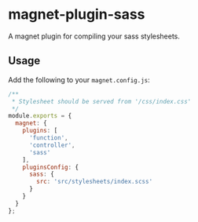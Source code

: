# magnet-plugin-sass

A magnet plugin for compiling your sass stylesheets.

## Usage

Add the following to your `magnet.config.js`:

```js
/**
 * Stylesheet should be served from '/css/index.css'
 */
module.exports = {
  magnet: {
    plugins: [
      'function',
      'controller',
      'sass'
    ],
    pluginsConfig: {
      sass: {
        src: 'src/stylesheets/index.scss'
      }
    }
  }
};
```
